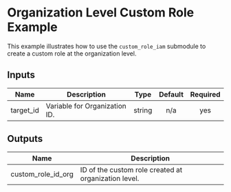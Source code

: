 # Organization Level Custom Role Example

This example illustrates how to use the `custom_role_iam` submodule to create a custom role at the organization level.

<!-- BEGINNING OF PRE-COMMIT-TERRAFORM DOCS HOOK -->
## Inputs

| Name | Description | Type | Default | Required |
|------|-------------|:----:|:-----:|:-----:|
| target\_id | Variable for Organization ID. | string | n/a | yes |

## Outputs

| Name | Description |
|------|-------------|
| custom\_role\_id\_org | ID of the custom role created at organization level. |

<!-- END OF PRE-COMMIT-TERRAFORM DOCS HOOK -->

